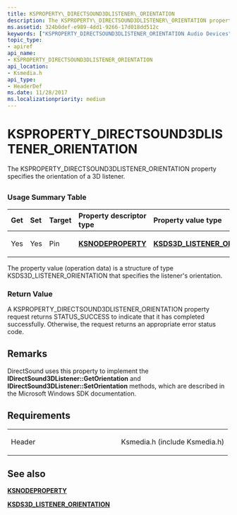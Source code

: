 ```yaml
---
title: KSPROPERTY\_DIRECTSOUND3DLISTENER\_ORIENTATION
description: The KSPROPERTY\_DIRECTSOUND3DLISTENER\_ORIENTATION property specifies the orientation of a 3D listener.
ms.assetid: 324b0def-e989-4dd1-9266-17d018dd512c
keywords: ["KSPROPERTY_DIRECTSOUND3DLISTENER_ORIENTATION Audio Devices"]
topic_type:
- apiref
api_name:
- KSPROPERTY_DIRECTSOUND3DLISTENER_ORIENTATION
api_location:
- Ksmedia.h
api_type:
- HeaderDef
ms.date: 11/28/2017
ms.localizationpriority: medium
---
```


# KSPROPERTY\_DIRECTSOUND3DLISTENER\_ORIENTATION


The KSPROPERTY\_DIRECTSOUND3DLISTENER\_ORIENTATION property specifies the orientation of a 3D listener.

## <span id="ddk_ksproperty_directsound3dlistener_orientation_ks"></span><span id="DDK_KSPROPERTY_DIRECTSOUND3DLISTENER_ORIENTATION_KS"></span>


### <span id="Usage_Summary_Table"></span><span id="usage_summary_table"></span><span id="USAGE_SUMMARY_TABLE"></span>Usage Summary Table

<table>
<colgroup>
<col width="20%" />
<col width="20%" />
<col width="20%" />
<col width="20%" />
<col width="20%" />
</colgroup>
<thead>
<tr class="header">
<th align="left">Get</th>
<th align="left">Set</th>
<th align="left">Target</th>
<th align="left">Property descriptor type</th>
<th align="left">Property value type</th>
</tr>
</thead>
<tbody>
<tr class="odd">
<td align="left"><p>Yes</p></td>
<td align="left"><p>Yes</p></td>
<td align="left"><p>Pin</p></td>
<td align="left"><p><a href="https://docs.microsoft.com/windows-hardware/drivers/ddi/ksmedia/ns-ksmedia-ksnodeproperty" data-raw-source="[&lt;strong&gt;KSNODEPROPERTY&lt;/strong&gt;](https://docs.microsoft.com/windows-hardware/drivers/ddi/ksmedia/ns-ksmedia-ksnodeproperty)"><strong>KSNODEPROPERTY</strong></a></p></td>
<td align="left"><p><a href="https://docs.microsoft.com/windows-hardware/drivers/ddi/ksmedia/ns-ksmedia-ksds3d_listener_orientation" data-raw-source="[&lt;strong&gt;KSDS3D_LISTENER_ORIENTATION&lt;/strong&gt;](https://docs.microsoft.com/windows-hardware/drivers/ddi/ksmedia/ns-ksmedia-ksds3d_listener_orientation)"><strong>KSDS3D_LISTENER_ORIENTATION</strong></a></p></td>
</tr>
</tbody>
</table>

 

The property value (operation data) is a structure of type KSDS3D\_LISTENER\_ORIENTATION that specifies the listener's orientation.

### <span id="Return_Value"></span><span id="return_value"></span><span id="RETURN_VALUE"></span>Return Value

A KSPROPERTY\_DIRECTSOUND3DLISTENER\_ORIENTATION property request returns STATUS\_SUCCESS to indicate that it has completed successfully. Otherwise, the request returns an appropriate error status code.

Remarks
-------

DirectSound uses this property to implement the **IDirectSound3DListener::GetOrientation** and **IDirectSound3DListener::SetOrientation** methods, which are described in the Microsoft Windows SDK documentation.

Requirements
------------

<table>
<colgroup>
<col width="50%" />
<col width="50%" />
</colgroup>
<tbody>
<tr class="odd">
<td align="left"><p>Header</p></td>
<td align="left">Ksmedia.h (include Ksmedia.h)</td>
</tr>
</tbody>
</table>

## <span id="see_also"></span>See also


[**KSNODEPROPERTY**](https://docs.microsoft.com/windows-hardware/drivers/ddi/ksmedia/ns-ksmedia-ksnodeproperty)

[**KSDS3D\_LISTENER\_ORIENTATION**](https://docs.microsoft.com/windows-hardware/drivers/ddi/ksmedia/ns-ksmedia-ksds3d_listener_orientation)

 

 







